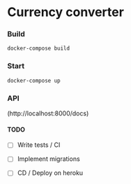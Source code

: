 # Currency converter

### Build
```
docker-compose build
```


### Start
```
docker-compose up
```

### API
(http://localhost:8000/docs)


#### TODO
- [ ] Write tests / CI
- [ ] Implement migrations
- [ ] CD / Deploy on heroku

